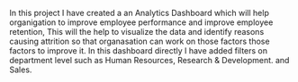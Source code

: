 In this project  I have created a an Analytics Dashboard which will help organigation to improve employee performance and improve employee retention, This will the help to visualize the data and identify reasons causing attrition so that organasation can work on those factors those factors to improve it. In this dashboard directly I have added filters on department level such as Human Resources, Research & Development. and Sales.                      
